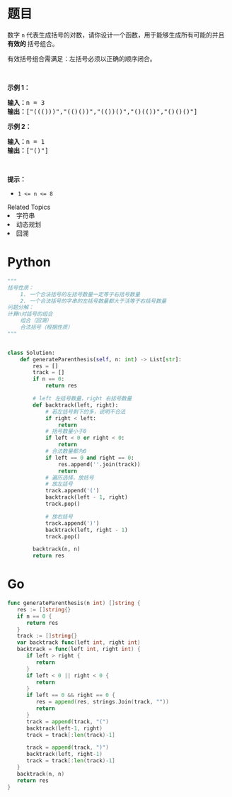 # 题目

<p>数字 <code>n</code>&nbsp;代表生成括号的对数，请你设计一个函数，用于能够生成所有可能的并且 <strong>有效的 </strong>括号组合。</p>

<p>有效括号组合需满足：左括号必须以正确的顺序闭合。</p>

<p>&nbsp;</p>

<p><strong>示例 1：</strong></p>

<pre>
<strong>输入：</strong>n = 3
<strong>输出：</strong>["((()))","(()())","(())()","()(())","()()()"]
</pre>

<p><strong>示例 2：</strong></p>

<pre>
<strong>输入：</strong>n = 1
<strong>输出：</strong>["()"]
</pre>

<p>&nbsp;</p>

<p><strong>提示：</strong></p>

<ul>
	<li><code>1 &lt;= n &lt;= 8</code></li>
</ul>
<div><div>Related Topics</div><div><li>字符串</li><li>动态规划</li><li>回溯</li></div></div>

# Python

```python
"""
括号性质：
    1. 一个合法括号的左括号数量一定等于右括号数量
    2. 一个合法括号的字串的左括号数量都大于活等于右括号数量
问题分解：
计算n对括号的组合
    组合（回溯）
    合法括号（根据性质）
"""


class Solution:
    def generateParenthesis(self, n: int) -> List[str]:
        res = []
        track = []
        if n == 0:
            return res

        # left 左括号数量，right 右括号数量
        def backtrack(left, right):
            # 若左括号剩下的多，说明不合法
            if right < left:
                return
            # 括号数量小于0
            if left < 0 or right < 0:
                return
            # 合法数量都为0
            if left == 0 and right == 0:
                res.append(''.join(track))
                return 
            # 遍历选择，放括号
            # 放左括号
            track.append('(')
            backtrack(left - 1, right)
            track.pop()

            # 放右括号
            track.append(')')
            backtrack(left, right - 1)
            track.pop()

        backtrack(n, n)
        return res
```

# Go

```go
func generateParenthesis(n int) []string {
   res := []string{}
   if n == 0 {
      return res
   }
   track := []string{}
   var backtrack func(left int, right int)
   backtrack = func(left int, right int) {
      if left > right {
         return
      }
      if left < 0 || right < 0 {
         return
      }
      if left == 0 && right == 0 {
         res = append(res, strings.Join(track, ""))
         return
      }
      track = append(track, "(")
      backtrack(left-1, right)
      track = track[:len(track)-1]

      track = append(track, ")")
      backtrack(left, right-1)
      track = track[:len(track)-1]
   }
   backtrack(n, n)
   return res
}
```